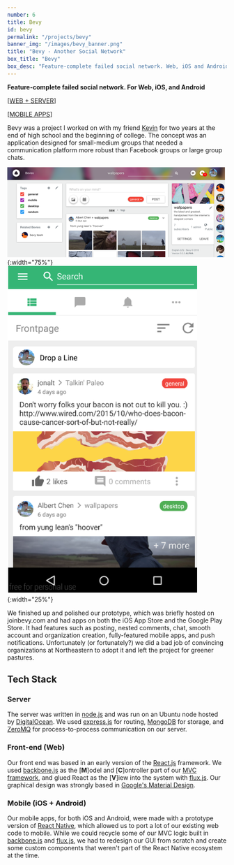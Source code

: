 ```yaml
---
number: 6
title: Bevy
id: bevy
permalink: "/projects/bevy"
banner_img: "/images/bevy_banner.png"
title: "Bevy - Another Social Network"
box_title: "Bevy"
box_desc: "Feature-complete failed social network. Web, iOS and Android apps"
---
```


**Feature-complete failed social network. For Web, iOS, and Android**

\[[WEB + SERVER](https://github.com/blahoink/bevy)\]

\[[MOBILE APPS](https://github.com/kevinaltschuler/bevy-mobile)\]

Bevy was a project I worked on with my friend [Kevin](https://github.com/kevinaltschuler) for two years at the end of high school and the beginning of college. The concept was an application designed for small-medium groups that needed a communication platform more robust than Facebook groups or large group chats.

 ![](/images/bevy_preview.png){:width="75%"}
 ![](/images/bevy_android.png){:width="25%"}

We finished up and polished our prototype, which was briefly hosted on joinbevy.com and had apps on both the iOS App Store and the Google Play Store. It had features such as posting, nested comments, chat, smooth account and organization creation, fully-featured mobile apps, and push notifications. Unfortunately (or fortunately?) we did a bad job of convincing organizations at Northeastern to adopt it and left the project for greener pastures.

## Tech Stack

### Server

The server was written in [node.js](https://nodejs.org/en/) and was run on an Ubuntu node hosted by [DigitalOcean](https://digitalocean.com). We used [express.js](http://expressjs.com/) for routing, [MongoDB](https://www.mongodb.com/) for storage, and [ZeroMQ](http://zeromq.org/) for process-to-process communication on our server. 

### Front-end (Web)

Our front end was based in an early version of the [React.js](https://reactjs.org/) framework. We used [backbone.js](https://backbonejs.org/) as the \[**M**\]odel and \[**C**\]ontroller part of our [MVC framework](https://en.wikipedia.org/wiki/Model%E2%80%93view%E2%80%93controller), and glued React as the \[**V**\]iew into the system with [flux.js](https://facebook.github.io/flux/). Our graphical design was strongly based in [Google's Material Design](https://material.io/design/).

### Mobile (iOS + Android)

Our mobile apps, for both iOS and Android, were made with a prototype version of [React Native](https://facebook.github.io/react-native/), which allowed us to port a lot of our existing web code to mobile. While we could recycle some of our MVC logic built in [backbone.js](https://backbonejs.org/) and [flux.js](https://facebook.github.io/flux/), we had to redesign our GUI from scratch and create some custom components that weren't part of the React Native ecosystem at the time.